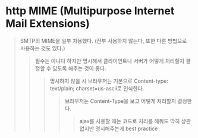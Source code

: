 # http MIME (Multipurpose Internet Mail Extensions)

> SMTP의 MIME을 일부 차용했다. (전부 사용하지 않는다, 또한 다른 방법으로 사용하는 것도 있다.)
>
> > 필수는 아니다 하지만 명시해서 클라이언트나 서버가 어떻게 처리할지 결정할 수 있도록 해주는 것이 좋다.
> >
> > > 명시하지 않을 시 브라우저는 기본으로 Content-type: text/plain; charset=us-ascii로 인식한다.
> > >
> > > > 브라우저는 Content-Type을 보고 어떻게 처리할지 결정한다.
> > > >
> > > > > ajax를 사용할 때는 코드로 처리를 해줘도 딱히 상관없지만 명시해주는게 best practice
